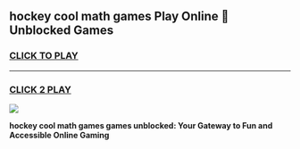 
## hockey cool math games Play Online 👋 Unblocked Games
<h3>
<a href="https://news.freeplayer.one?title=hockey_cool_math_games&ref=17CMG">CLICK TO PLAY</a></h3>
<hr>

<h3>
<a href="https://news.freeplayer.one?title=hockey_cool_math_games&ref=17CMG">CLICK 2 PLAY</a>
  
</h3>

<a href="https://news.freeplayer.one?title=hockey_cool_math_games&ref=17CMG/"><img src="https://clearcache.store/games.png"></a>


**hockey cool math games games unblocked: Your Gateway to Fun and Accessible Online Gaming**
